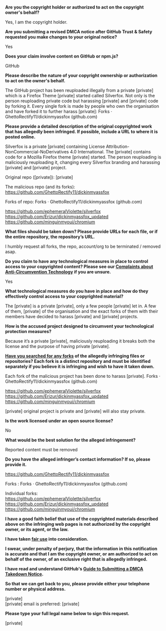 **Are you the copyright holder or authorized to act on the copyright owner's behalf?**

Yes, I am the copyright holder.

**Are you submitting a revised DMCA notice after GitHub Trust & Safety requested you make changes to your original notice?**

Yes

**Does your claim involve content on GitHub or npm.js?**

GitHub

**Please describe the nature of your copyright ownership or authorization to act on the owner's behalf.**

The GitHub project has been reuploaded illegally from a private [private] which is a Firefox Theme [private] started called Silverfox. Not only is the person reuploading private code but harassing [private] and [private] code by forking it. Every single fork is made by people who own the organisation and have forked it to further harass [private]: Forks · GhettoRectify11/dickinmyassfox (github.com)

**Please provide a detailed description of the original copyrighted work that has allegedly been infringed. If possible, include a URL to where it is posted online.**

Silverfox is a private [private] containing License Attribution-NonCommercial-NoDerivatives 4.0 International. The [private] contains code for a Mozilla Firefox theme [private] started. The person reuploading is maliciously reuploading it, changing every Silverfox branding and harassing [private] and [private] project.

Original repo ([private]): [private]

The malicious repo (and its forks): https://github.com/GhettoRectify11/dickinmyassfox

Forks of repo: Forks · GhettoRectify11/dickinmyassfox (github.com)

https://github.com/ephemeralViolette/silverfox  
https://github.com/Erizur/dickinmyassfox_updated  
https://github.com/minguinmyoui/chromium  

**What files should be taken down? Please provide URLs for each file, or if the entire repository, the repository’s URL.**

I humbly request all forks, the repo, account/org to be terminated / removed asap.

**Do you claim to have any technological measures in place to control access to your copyrighted content? Please see our <a href="https://docs.github.com/articles/guide-to-submitting-a-dmca-takedown-notice#complaints-about-anti-circumvention-technology">Complaints about Anti-Circumvention Technology</a> if you are unsure.**

Yes

**What technological measures do you have in place and how do they effectively control access to your copyrighted material?**

The [private] is a private [private], only a few people [private] let in. A few of them, [private] of the organisation and the exact forks of them with their members have decided to harass [private] and [private] projects.

**How is the accused project designed to circumvent your technological protection measures?**

Because it’s a private [private], maliciously reuploading it breaks both the license and the purpose of having private [private].

**<a href="https://docs.github.com/articles/dmca-takedown-policy#b-what-about-forks-or-whats-a-fork">Have you searched for any forks</a> of the allegedly infringing files or repositories? Each fork is a distinct repository and must be identified separately if you believe it is infringing and wish to have it taken down.**

Each fork of the malicious project has been done to harass [private]. Forks · GhettoRectify11/dickinmyassfox (github.com)

https://github.com/ephemeralViolette/silverfox  
https://github.com/Erizur/dickinmyassfox_updated  
https://github.com/minguinmyoui/chromium

[private] original project is private and [private] will also stay private.

**Is the work licensed under an open source license?**

No

**What would be the best solution for the alleged infringement?**

Reported content must be removed

**Do you have the alleged infringer’s contact information? If so, please provide it.**

https://github.com/GhettoRectify11/dickinmyassfox

Forks : Forks · GhettoRectify11/dickinmyassfox (github.com)

Individual forks:   
https://github.com/ephemeralViolette/silverfox  
https://github.com/Erizur/dickinmyassfox_updated  
https://github.com/minguinmyoui/chromium  

**I have a good faith belief that use of the copyrighted materials described above on the infringing web pages is not authorized by the copyright owner, or its agent, or the law.**

**I have taken <a href="https://www.lumendatabase.org/topics/22">fair use</a> into consideration.**

**I swear, under penalty of perjury, that the information in this notification is accurate and that I am the copyright owner, or am authorized to act on behalf of the owner, of an exclusive right that is allegedly infringed.**

**I have read and understand GitHub's <a href="https://docs.github.com/articles/guide-to-submitting-a-dmca-takedown-notice/">Guide to Submitting a DMCA Takedown Notice</a>.**

**So that we can get back to you, please provide either your telephone number or physical address.**

[private]  
[private] email is preferred: [private]  

**Please type your full legal name below to sign this request.**

[private]
